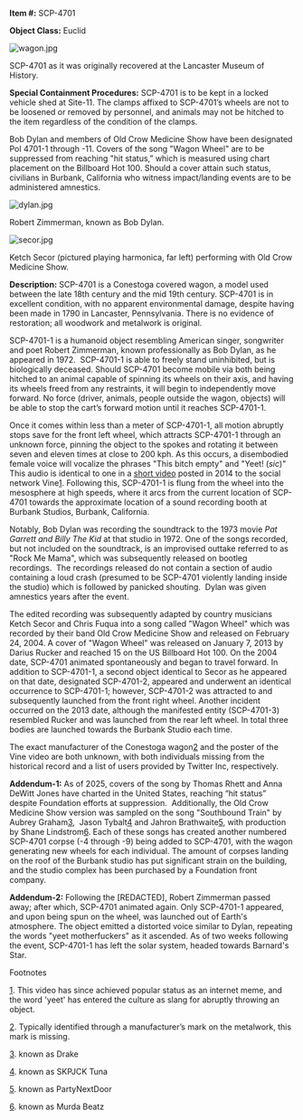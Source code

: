 **Item #:** SCP-4701

**Object Class:** Euclid

![wagon.jpg](http://scp-wiki.wdfiles.com/local--files/scp-4701/wagon.jpg)

SCP-4701 as it was originally recovered at the Lancaster Museum of History.

**Special Containment Procedures:** SCP-4701 is to be kept in a locked vehicle shed at Site-11. The clamps affixed to SCP-4701’s wheels are not to be loosened or removed by personnel, and animals may not be hitched to the item regardless of the condition of the clamps.

Bob Dylan and members of Old Crow Medicine Show have been designated PoI 4701-1 through -11. Covers of the song "Wagon Wheel" are to be suppressed from reaching "hit status,” which is measured using chart placement on the Billboard Hot 100. Should a cover attain such status, civilians in Burbank, California who witness impact/landing events are to be administered amnestics.

![dylan.jpg](http://scp-wiki.wdfiles.com/local--files/scp-4701/dylan.jpg)

Robert Zimmerman, known as Bob Dylan.

![secor.jpg](http://scp-wiki.wdfiles.com/local--files/scp-4701/secor.jpg)

Ketch Secor (pictured playing harmonica, far left) performing with Old Crow Medicine Show.

**Description:** SCP-4701 is a Conestoga covered wagon, a model used between the late 18th century and the mid 19th century. SCP-4701 is in excellent condition, with no apparent environmental damage, despite having been made in 1790 in Lancaster, Pennsylvania. There is no evidence of restoration; all woodwork and metalwork is original.

SCP-4701-1 is a humanoid object resembling American singer, songwriter and poet Robert Zimmerman, known professionally as Bob Dylan, as he appeared in 1972.  SCP-4701-1 is able to freely stand uninhibited, but is biologically deceased. Should SCP-4701 become mobile via both being hitched to an animal capable of spinning its wheels on their axis, and having its wheels freed from any restraints, it will begin to independently move forward. No force (driver, animals, people outside the wagon, objects) will be able to stop the cart’s forward motion until it reaches SCP-4701-1.

Once it comes within less than a meter of SCP-4701-1, all motion abruptly stops save for the front left wheel, which attracts SCP-4701-1 through an unknown force, pinning the object to the spokes and rotating it between seven and eleven times at close to 200 kph. As this occurs, a disembodied female voice will vocalize the phrases "This bitch empty" and "Yeet! (_sic_)" This audio is identical to one in a [short video](https://youtu.be/2Bjy5YQ5xPc) posted in 2014 to the social network Vine[1](javascript:;). Following this, SCP-4701-1 is flung from the wheel into the mesosphere at high speeds, where it arcs from the current location of SCP-4701 towards the approximate location of a sound recording booth at Burbank Studios, Burbank, California.

Notably, Bob Dylan was recording the soundtrack to the 1973 movie _Pat Garrett and Billy The Kid_ at that studio in 1972. One of the songs recorded, but not included on the soundtrack, is an improvised outtake referred to as "Rock Me Mama", which was subsequently released on bootleg recordings.  The recordings released do not contain a section of audio containing a loud crash (presumed to be SCP-4701 violently landing inside the studio) which is followed by panicked shouting.  Dylan was given amnestics years after the event.

The edited recording was subsequently adapted by country musicians Ketch Secor and Chris Fuqua into a song called "Wagon Wheel" which was recorded by their band Old Crow Medicine Show and released on February 24, 2004. A cover of "Wagon Wheel" was released on January 7, 2013 by Darius Rucker and reached 15 on the US Billboard Hot 100. On the 2004 date, SCP-4701 animated spontaneously and began to travel forward. In addition to SCP-4701-1, a second object identical to Secor as he appeared on that date, designated SCP-4701-2, appeared and underwent an identical occurrence to SCP-4701-1; however, SCP-4701-2 was attracted to and subsequently launched from the front right wheel. Another incident occurred on the 2013 date, although the manifested entity (SCP-4701-3) resembled Rucker and was launched from the rear left wheel. In total three bodies are launched towards the Burbank Studio each time.

The exact manufacturer of the Conestoga wagon[2](javascript:;) and the poster of the Vine video are both unknown, with both individuals missing from the historical record and a list of users provided by Twitter Inc, respectively.

**Addendum-1:** As of 2025, covers of the song by Thomas Rhett and Anna DeWitt Jones have charted in the United States, reaching “hit status” despite Foundation efforts at suppression.  Additionally, the Old Crow Medicine Show version was sampled on the song "Southbound Train" by Aubrey Graham[3](javascript:;),  Jason Tybalt[4](javascript:;) and Jahron Brathwaite[5](javascript:;), with production by Shane Lindstrom[6](javascript:;). Each of these songs has created another numbered SCP-4701 corpse (-4 through -9) being added to SCP-4701, with the wagon generating new wheels for each individual. The amount of corpses landing on the roof of the Burbank studio has put significant strain on the building, and the studio complex has been purchased by a Foundation front company.

**Addendum-2:** Following the \[REDACTED\], Robert Zimmerman passed away; after which, SCP-4701 animated again. Only SCP-4701-1 appeared, and upon being spun on the wheel, was launched out of Earth's atmosphere. The object emitted a distorted voice similar to Dylan, repeating the words "yeet motherfuckers" as it ascended. As of two weeks following the event, SCP-4701-1 has left the solar system, headed towards Barnard's Star.

Footnotes

[1](javascript:;). This video has since achieved popular status as an internet meme, and the word 'yeet' has entered the culture as slang for abruptly throwing an object.

[2](javascript:;). Typically identified through a manufacturer’s mark on the metalwork, this mark is missing.

[3](javascript:;). known as Drake

[4](javascript:;). known as SKPJCK Tuna

[5](javascript:;). known as PartyNextDoor

[6](javascript:;). known as Murda Beatz